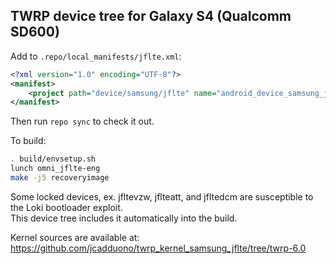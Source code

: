 ## TWRP device tree for Galaxy S4 (Qualcomm SD600)

Add to `.repo/local_manifests/jflte.xml`:

```xml
<?xml version="1.0" encoding="UTF-8"?>
<manifest>
	<project path="device/samsung/jflte" name="android_device_samsung_jflte" remote="TeamWin" revision="android-6.0" />
</manifest>
```

Then run `repo sync` to check it out.

To build:

```sh
. build/envsetup.sh
lunch omni_jflte-eng
make -j5 recoveryimage
```

Some locked devices, ex. jfltevzw, jflteatt, and jfltedcm are susceptible to the Loki bootloader exploit.  
This device tree includes it automatically into the build.

Kernel sources are available at: https://github.com/jcadduono/twrp_kernel_samsung_jflte/tree/twrp-6.0

